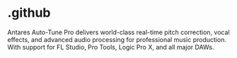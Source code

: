 # .github
Antares Auto-Tune Pro delivers world-class real-time pitch correction, vocal effects, and advanced audio processing for professional music production. With support for FL Studio, Pro Tools, Logic Pro X, and all major DAWs.

